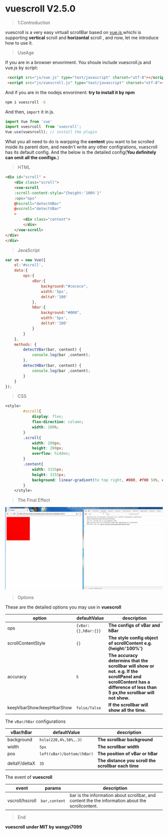 # vuescroll V2.5.0
> 1.Controduction

vuescroll is a very easy virtuall scrollBar based on [vue.js](https://github.com/vuejs/vue),whichi is supporting **vertical** scroll and **horizontal** scroll ,  and now, let me introduce how to use it.

> UseAge

If you are in a browser envoriment. You shoule include vuescroll.js and vue.js by script:
```html
 <script src="js/vue.js" type="text/javascript" charset="utf-8"></script>
 <script src="js/vuescroll.js" type="text/javascript" charset="utf-8"></script>

```
And if you are in the nodejs envoriment:
**try to install it by npm**
```bash
npm i vuescroll -S
```
And then, `import` it in js. 
```javascript
import Vue from 'vue'
import vuesrcoll  from 'vuesroll';
Vue.use(vuesrcoll); // install the plugin
```
What you all need to do is warpping the **content** you want to be scrolled inside its parent dom, and needn't write any other configrations, vuescroll has its default config. And the below is the detailed config(**You definitely can omit all the conifigs.**)

> HTML
```html
<div id="scroll" >
	<div class="scroll">
	<vue-scroll  
	:scroll-content-style="{height:'100%'}" 
	:ops="ops"
	@hscroll="detectHBar"
	@vscroll="detectVBar"
	>
		<div class="content">
		</div>
	</vue-scroll>
</div>
</div> 
```
>JavaScript
```javascript
var vm = new Vue({
	el:'#scroll',
	data:{
		ops:{
			vBar:{
				background:"#cecece",
				width:'5px',
				deltaY:'100'
			},
			hBar:{
				background:"#000",
				width:'5px',
				deltaY:'100'
			}	
		}
	},
	methods: {
		detectVBar(bar, content) {
			console.log(bar ,content);
		},
		detectHBar(bar, content) {
			console.log(bar ,content);
		}
	}
});
```
> CSS
```css
<style>
		#scroll{
			display: flex;
			flex-direction: column;
			width: 100%;
		}
		.scroll{
			width: 200px;
			height: 200px;
			overflow: hidden;
		}
		.content{
			width: 3155px;
			height: 3155px;
			background: linear-gradient(to top right, #000, #f00 50%, #090);
		}
	</style>
```

> The Final Effect

![pic](https://github.com/wangyi7099/pictureCdn/blob/master/allPic/others/vuescroll.gif?raw=true)

> Options

These are the detailed options you may use in **vuescroll**

option|defaultValue|description
-----|------------|----
ops|`{vBar:{},hBar:{}}`| **The configs of vBar and hBar**
scrollContentStyle|`{}`| **The style config object of scrollContent e.g. {height:'100%'}**
accuracy|`5`| **The accuracy determins that the scrollbar will show or not. e.g. If the scrollPanel and scrollContent has a difference of less than 5 px,the scrollbar will not show.**
keepVbarShow/keepHbarShow|`false/false`|**If the scrollbar will show all the time.**

The `vBar/hBar` configurations

vBar/hBar|defaultValue|description
-----|------------|----
background|`hsla(220,4%,58%,.3)`|**The scrollbar background**
width|`5px`|**The scrollbar width**
pos|`left(vBar)/bottom/(hBar)`|**The position of vBar or hBar**
deltaY/deltaX|`35`|**The distance you scroll the scrollbar each time**

The event of **vuescroll**

event|params|description
-----|------------|----
vscroll/hscroll|`bar,content`|bar is the information about scrollbar, and content the the information about the scrollcontent.
> End


**vuescroll under MIT by wangyi7099**
